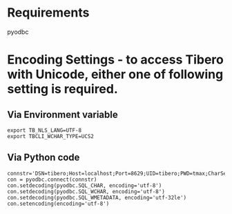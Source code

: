 # Requirements  
pyodbc

# Encoding Settings - to access Tibero with Unicode, either one of following setting is required.  
## Via Environment variable  
    export TB_NLS_LANG=UTF-8
    export TBCLI_WCHAR_TYPE=UCS2
## Via Python code  
    connstr='DSN=tibero;Host=localhost;Port=8629;UID=tibero;PWD=tmax;CharSet=utf8'
    con = pyodbc.connect(connstr)
    con.setdecoding(pyodbc.SQL_CHAR, encoding='utf-8')
    con.setdecoding(pyodbc.SQL_WCHAR, encoding='utf-8')
    con.setdecoding(pyodbc.SQL_WMETADATA, encoding='utf-32le')
    con.setencoding(encoding='utf-8')
